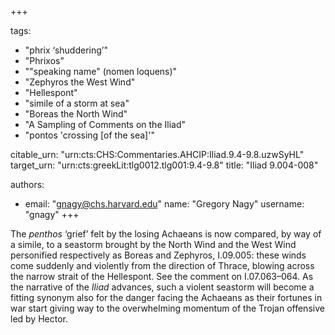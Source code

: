 +++

tags:
- "phrix ‘shuddering’"
- "Phrixos"
- "&quot;speaking name&quot; (nomen loquens)"
- "Zephyros the West Wind"
- "Hellespont"
- "simile of a storm at sea"
- "Boreas the North Wind"
- "A Sampling of Comments on the Iliad"
- "pontos &#39;crossing [of the sea]&#39;"

citable_urn: "urn:cts:CHS:Commentaries.AHCIP:Iliad.9.4-9.8.uzwSyHL"
target_urn: "urn:cts:greekLit:tlg0012.tlg001:9.4-9.8"
title: "Iliad 9.004-008"

authors:
- email: "gnagy@chs.harvard.edu"
  name: "Gregory Nagy"
  username: "gnagy"
+++

<p>The <em>penthos</em> ‘grief’ felt by the losing Achaeans is now compared, by way of a simile, to a seastorm brought by the North Wind and the West Wind personified respectively as Boreas and Zephyros, I.09.005: these winds come suddenly and violently from the direction of Thrace, blowing across the narrow strait of the Hellespont. See the comment on I.07.063–064. As the narrative of the <em>Iliad</em> advances, such a violent seastorm will become a fitting synonym also for the danger facing the Achaeans as their fortunes in war start giving way to the overwhelming momentum of the Trojan offensive led by Hector.  </p>